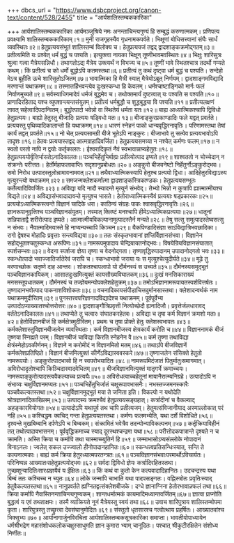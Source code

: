+++
dbcs_url = "https://www.dsbcproject.org/canon-text/content/528/2455"
title = "आर्यशालिस्तम्बककारिका"

+++
आर्यशालिस्तम्बककारिका 
आर्यमञ्जुश्रिये नमः 
अनन्ताचिन्त्यगुण्यं हि सम्बुद्धं करुणात्मकम्। 
प्रणिपत्य प्रवक्ष्यामि शालिस्तम्बककारिकाम्।१॥
मुनी राजगृहस्यैव गृध्रनामकपर्वते। 
भिक्षूणां बोधिसत्त्वानां संघैः सार्धं व्यवस्थितः॥२॥
हेतुप्रत्ययसंभूतं शालिस्तम्बं विलोक्य च। 
हेतुप्रत्ययजं तद्वद् द्वादशाङ्कक्रमोद्गतम्॥३॥
प्रतीत्यमिति यः प्रश्येत् धर्मं बुद्धं च पश्यति। 
इत्युक्त्वा नायका भिक्षून् तूष्णीभावमवस्थितः॥४॥
भिक्षुः शारिसुत्रः श्रुत्वा गत्वा मैत्रेयसन्निधौ। 
तथागतोऽद्य मैत्रेय उक्त्यर्थं न विभज्य च॥५॥
तूष्णीं भावे स्थितश्चात्र तदर्थो गम्यते कथम्। 
किं प्रतीत्यं च को धर्मो बुद्धोऽपि कतमस्तथा॥६॥
प्रतीत्यं तु कथं दृष्ट्वा धर्म बुद्धं च पश्यति। 
सन्देहो मेऽत्र ब्रूहीति ऊचे शारिसुतोऽजितम्॥७॥
भावात्मिका हि मैत्री स्यात् मैत्रेयोऽब्रूत् निर्णयम्। 
द्वादशाङ्गमविद्यादि मरणान्तं यथाक्रमम्॥८॥
तस्मात्तर्हिभवन्त्येव दुःखस्कन्धा हि केवलम्। 
धर्मश्चाष्टाङ्गिको मार्गः फलं निर्वाणमुच्यते॥९॥
सर्वस्याधिगमादेवं धर्मजं बुद्धमेव च। 
तथोक्तमार्यं दुष्टत्वात् यः पश्यति स पश्यति॥१०॥
प्राणादिरहिताद् यश्च व्युपशान्त्यन्तसंयुतम्। 
प्रतीत्यं धर्मबुद्धौ च शुद्धबुद्धया वि पश्यति॥११॥
प्रतीत्यलक्षणं तावत् सहेत्वादिपदान्वितम्। 
बुद्धोत्पादो भवेन्नो वा स्थितेयं धर्मता यतः॥१२॥
बाह्य आध्यात्मिकश्चापि द्विविधो हेतुप्रत्ययः। 
बाह्यो हेतुस्तु बीजादिः प्रत्ययः षड्विधो मतः॥ १३॥
बीजाङ्कुरप्रकाण्डादिः फले यद्वत् प्रवर्तते।
प्रत्ययस्तु पृथिव्यादिकालान्तो हि यथाक्रमम्॥१४॥
धारणं स्नेहनं पाको धान्यवृद्धिरनावृतिः। 
परिणामस्तथा तेषां कार्यं तद्वत् प्रवर्तते॥१५॥
नो चेत् प्रत्ययसामग्री बीजे भूतेऽपि नाङ्कुरः। 
बीजाभावे तु सत्येव प्रत्ययभावोऽपि तादृशः॥१६॥
हेतवः प्रत्ययास्तद्वद् आत्मग्राहादिवर्जिता। 
हेतुप्रत्ययसमग्र्या न नश्येत् कर्मणः फलम्॥१७॥
न स्वतो परतो नापि न द्वयोः कर्तृकालतः। 
ईश्वरादिकृतं नैवं स्वभावान्नाप्यहेतुतः॥१८॥
हेतुप्रत्यययोर्वृत्तिर्भासतेऽनादिकालतः॥
पञ्चभिर्हेतुभिर्बाह्यः प्रतीत्योत्पाद इष्यते॥१९॥
शाश्वततो न चोच्चेदान् न संक्रन्तेः परीत्ततः।
हेर्तोर्महाफलावाप्तिः सदृशानुप्रबोधतः॥२०॥
अङ्कुरो बीजवनेष्टो निर्हेतुर्नोऽङ्कुरोद्भवः। 
समो निरोध उत्पादस्तुलोन्नामावनामवत्॥२१॥
तथैवाध्यात्मिकस्यापि हेतुश्च प्रत्ययो द्विधा। 
आदिहेतुरविद्याऽस्य मृत्युरन्त्यो यथाक्रमम्॥२२॥
समजन्मक्लेशकर्मात्मा द्वादशाङ्कस्त्रिकाण्डकः।
हेतुप्रत्ययसम्भूतः कर्तेत्यादिविवर्जितः॥२३॥
अविद्या यदि नादौ स्यादन्ते मृत्युर्न संभवेद्।
तेभ्यो भिन्नो न कुत्रापि ह्यात्मात्मीयश्च विद्यते॥२४॥
अविद्यासंभवादादावन्ते मृत्युश्च भासते। 
हेतोराध्यात्मिकस्यैवं प्रत्ययाः षड्प्रकारकः॥२५॥
प्रत्ययोऽध्यात्मिकस्त्वन्ते विज्ञानं चादिके धरा। 
काठिन्यं संग्रहः पाकः श्वासवृद्धिरनावृतिः॥२६॥
ज्ञानरूपानुवृत्तिश्च पञ्चविज्ञानसंयुतम्। 
तस्मात् क्लिष्टं मनश्चापि हीमेऽध्यात्मिकप्रत्ययाः॥२७॥
धातूनां सन्निपाताद्वै शरीरोत्पाद इष्यते। 
आत्मात्मीयविकल्पानामुत्पादस्तैर्न मन्यते॥२८॥
तेषु सत्सु समुत्पादस्तेष्वसत्सु न संभवः। 
नैवात्मादिमयास्ते हि नाप्यन्यच्चापि किञ्चन॥२९॥
यैकपिण्डादिसंज्ञा साऽविद्यात्रिभवछादिका। 
रागो द्वेषश्च मोहादिः प्रवृत्ताः सन्त्यविद्यया॥३०॥
ततः संस्कृतभावानां ज्ञप्तिर्विज्ञानसंभवा। 
विज्ञानेन सहोद्भूताश्चतुस्कन्धा अरूपिणः॥३१॥
नामरूपमुपादाय चेन्द्रियायतनोद्भवः। 
विषयेन्रियविज्ञानसंघातात् स्पर्शसम्भवः॥३२॥
वेदना स्पर्शजा ज्ञेया तृष्णा च वेदनोद्गता। 
तृष्णावृद्धिरुपादानम् उपादानोद्गतो भवः॥३३॥
स्कन्धोत्पादो भवाज्जातिर्जातेरेवं जरापि च। 
स्कन्धाभावो जराया यः स मृत्युश्चेत्युदीर्यते॥३४॥
मूढे तु मरणाच्छोकः सतृष्णे दाह आन्तरः। 
शोकतश्चापलापो यो दौर्मनस्यं स उच्यते॥३५॥
दौर्मनस्यसमुद्भूतं पञ्चविज्ञानकायिकम्। 
आसातदुःखमित्युक्तं कायसौख्यविघातकम्॥३६॥
दुःखं मनसिकाराख्यं मनसस्तूपधातकम्। 
दौर्मनस्यं च तज्ज्ञेयमन्योपक्लेशहेतुक्रम्॥३७॥
तमोऽभिज्ञानामरूपायतस्पर्शवित्तर्षतः। 
तृष्णादानभवोत्पाद पाकनाशविशोकतः॥३८॥
वचनादिकायसंपीडाचित्तदुर्मानसास्तथा। 
क्लेशादन्वर्थकं नाम यथाक्रममुदीरितम्॥३९॥
पुनस्तत्त्वपरिज्ञानादविद्यादेश्च यथाक्रमम्।
पूर्वपूर्वेभ्य उत्पादोऽप्याख्यातश्चोत्तरोत्तरः॥४०॥
द्वादशाङ्गौत्रिप्रवृत्ती नित्योच्छेदौ ह्यनादिजौ। 
प्रवृत्तेर्जलधारावद् वर्ततेऽनादिकालतः॥४१॥
तथाप्येते तु चत्वारः संघातकरहेतवः। 
अविद्या च तृषा कर्म विज्ञानं क्रमशो मताः॥४२॥
हेतोर्विज्ञानबीजं हि कर्मक्षेत्रमुदीरितम्। 
प्रथमः च तृषा प्रोक्ते हेतुः क्लेशस्वभावतः॥४३॥
कर्मक्लेशास्तुविज्ञानबीजत्वेन व्यवस्थिताः। 
कर्म विज्ञानबीजस्य क्षेत्रकार्यं करोति च॥४४॥
विज्ञाननामकं बीजं तृष्णया स्निह्यते परम्। 
विज्ञानबीजं चाविद्या किरति स्नेहनेन वै॥४५॥
कर्म तृष्णा तथाविद्या क्षेत्रंस्नेहोऽवकीर्णनम्। 
विज्ञाने न करोमीदं न विज्ञानमितो मतम्॥४६॥
तथाऽपि बीजविज्ञानें कर्मक्लेशप्रतिष्ठिते। 
विज्ञानं बीजमित्युक्तं कीर्णेऽविद्यास्ववस्करे॥४७॥
तृष्णाजलेन संसिक्ते हेतुतो नामरूपयोः। 
अङ्कुरोत्पादभासो हि न स्वपरोभयादितः॥४८॥
नामरूपमिदंजातं पितुर्मातुःसमागमात्। 
अविरोधादृतोश्चापि किञ्चिदास्वादवेधितम्॥४९॥
बीजविज्ञानमित्युक्तं मातृगर्भे क्रमाच्चयः। 
नामरूपाङ्कुरोत्पादस्त्ववैकल्याच्च प्रत्ययैः॥५०॥
अविरोधत्वाच्चहेतूनां मायानैरात्म्यनिग्रहे। 
उत्पादोऽपि न संभाव्यः चक्षुर्विज्ञानमप्यतः॥५१॥
पञ्चभिर्हेतुभिर्जातं चक्षूरूपावभासनैः। 
नभस्तज्जमनस्कारैः पञ्चवैकल्यतस्तथा॥५२॥
चक्षुर्विज्ञानमुद्भूतं मया ते जनिता इति। 
विकल्पो न यथोदेति श्रोत्रज्ञानादिकाखिलम्॥५३॥
उत्पादस्य क्रमश्चैवं हेतुप्रत्ययसङ्ग्रहात्। 
कर्त्रादीनां च वैकल्याद् अहङ्कारवियोगतः॥५४॥
उत्पादोऽपि यथापूर्व तथ चापि प्रतीत्यजम्। 
हेतुमत्संविजानीयाद् अस्माल्लोकात् परं नहि॥५५॥
कश्चिद्धमः क्वचिद् गन्ता हेतुप्रत्ययतस्तथा। 
कर्मणः फलमभ्येति, यथा दर्शे विशोधिते॥५६॥
दृश्यन्ते मुखबिम्बानि दर्पणेऽपि च बिम्बकम्। 
संक्रामितं भवेत्रैव तदन्योन्याविकल्पनम्॥५७॥
कर्तृक्रियाविहीनं तत् तथोत्पादावभासनम्। 
पूर्ववृद्धिक्रमाच्च स्याद् दूरस्थश्चन्द्रमा यथा॥५८॥
परीत्तोदकपात्रान्ते दृश्यते न च क्रामति।
अस्ति क्रिया च कर्मापि तथा चास्माच्च्युतिर्न हि॥५९॥
जन्माभासोऽप्यसंल्लोके नोपादानं विनाऽनलः। 
ज्वलेत् सकल उज्ज्वालो हीनोपादानहानितः॥६०॥
स्कन्धत्वप्रतिसन्धिःस्यात्, सन्ति ते कल्पनात्मकाः। 
बाह्यं कर्म क्रिया हेतुरध्यात्मपरतन्त्रतः॥६१॥
पञ्चविज्ञानसंभवाःपरमार्थोऽविचार्यतः। 
परिनिष्पन्न आख्यातःसहेतुप्रत्ययोद्भवः॥६२॥
सर्वदा द्विविधो ज्ञेयः कर्त्रादिरहितस्तथा। 
तुच्छशून्यादितिःसारःप्रज्ञयैवं य ईक्षितः॥६३॥
किं कथं वा कुतो केन कल्पवादादिहानितः। 
उदचन्द्रस्य यथा बिम्बं ततः कश्चिच्च न च्युतः॥६४॥
लोके जन्मापि चाभाति यथा पादपसङ्गतः। 
वह्निस्त्रोतः प्रवृतिःस्याद् हेतुवैकल्पतस्तथा॥६५॥
नानुप्रवर्तते ह्यग्नितद्वत्संक्लेशबीजके। 
दग्धे ज्ञानाग्निना हेतोरभावान्नफलं तथा॥६६॥
क्रिया कर्मापि नैवास्तिनन्ताचिन्त्यगुण्यकम्। 
शान्तधर्मात्मकं कायमादिमध्यान्तवर्जितम्॥६७॥
ज्ञात्वा प्राप्नोति बुद्धत्वं य एवं तथताक्षमः। 
तस्मै व्याक्रियते नूनं मैत्रेयस्तु स्वयं तथा॥६८॥
उवाच शारिपुत्राय शालिस्तम्बोपमा कृता। 
शारिपुत्रस्तु तच्छ्रुत्त्वा देवसंघानुमोदितः॥६९॥
संस्तुतो धृतसारश्च गत्वोत्थाय प्रहर्षितः। 
आख्यातवांश्च भिक्सुभ्यः॥७०॥
आर्यानागार्जुनविरचिता आर्यशालिस्तम्बकसूत्रकारिका समाप्ता। 
भावतीयोपाध्यायेन धर्मश्रीभद्रेण महासंशोधकलोकचक्षुस्साधुमति ज्ञान कुमारा भ्याम् चानूदितः। पश्चात् श्रीकुटीरक्षितेन संशोध्य निर्णीतः॥
